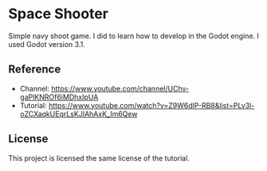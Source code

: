 # Space Shooter

Simple navy shoot game. I did to learn how to develop in the Godot engine. I used Godot version 3.1.

## Reference

* Channel: https://www.youtube.com/channel/UChv-gaPlKNROf6iMDhxIpUA
* Tutorial: https://www.youtube.com/watch?v=Z9W6dlP-RB8&list=PLv3l-oZCXaqkUEqrLsKJIAhAxK_Im6Qew

## License

This project is licensed the same license of the tutorial.
